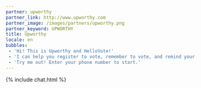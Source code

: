 ```yaml
---
partner: upworthy
partner_link: http://www.upworthy.com
partner_image: /images/partners/upworthy.png
partner_keyword: UPWORTHY
title: Upworthy
locale: en
bubbles:
 - 'Hi! This is Upworthy and HelloVote!'
 - 'I can help you register to vote, remember to vote, and remind your friends to vote too.'
 - 'Try me out! Enter your phone number to start.'
---
```

{% include chat.html %}




